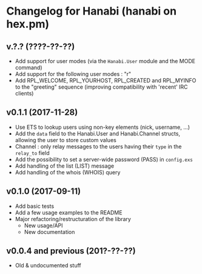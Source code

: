 # Changelog for Hanabi (hanabi on hex.pm)

## v.?.? (????-??-??)

* Add support for user modes (via the `Hanabi.User` module and the MODE command)
* Add support for the following user modes : "r"
* Add RPL_WELCOME, RPL_YOURHOST, RPL_CREATED and RPL_MYINFO to the "greeting"
  sequence (improving compatibility with 'recent' IRC clients)

## v0.1.1 (2017-11-28)

* Use ETS to lookup users using non-key elements (nick, username, ...)
* Add the `data` field to the Hanabi.User and Hanabi.Channel structs, allowing
  the user to store custom values
* Channel : only relay messages to the users having their `type` in the
  `relay_to` field
* Add the possibility to set a server-wide password (PASS) in `config.exs`
* Add handling of the list (LIST) message
* Add handling of the whois (WHOIS) query

## v0.1.0 (2017-09-11)

* Add basic tests
* Add a few usage examples to the README
* Major refactoring/restructuration of the library
  * New usage/API
  * New documentation

## v0.0.4 and previous (201?-??-??)

* Old & undocumented stuff
